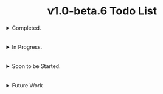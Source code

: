 # <div align="center">v1.0-beta.6 Todo List</div>

<details>
  <summary>Completed.</summary>
  <br></br>

- [x] Added a 32bit architecture check to main process in order to let 32bit users know that 32bit support will soon be dropped.
> The 32bit deprecation warning message will be shown along with the splash screen, it will no longer be displayed in the AhMyth GUI console.
  
- [x] Fixed the error message that get's printed when reading and parsing manifest xml data fails during the process of building standalone payloads.
> Instead of the message `[x] There was an error processing the manifest file` for both reading and parsing errors, there will be an error for each one.
> > For Example: Now if reading fails it tells us that reading has specifically failed, and if parsing fails it tells us that parsing specifically failed.
#
- [x] Updated the AhMyth Client & Server to be able to fetch both Inbox and Outbox/Sent SMS's instead of just Inbox SMS's.
> A feature Requested by the OP of [#613](https://github.com/Morsmalleo/AhMyth/issues/163)
#
- [x] Fixed a big in the AhMyth Client & Server that stopped some users from being able to see end directory files, whcih also fixed a problem with large file downloads causing disconnections at the same time.
> solved by [AfaqShahid](https://github.com/Morsmalleo/AhMyth/issues/162#issuecomment-1824699568)
<br></br>
#

- [x] Add Java 21 Support for Building and Decompiling.
> Users will now be able to run any version of Java 8 allthe way through to Java 21 when Building, Decompiling and Signing.
<br></br>
#

- [x] Fixed wrongly printed version string in the `"Wrong Java Version Installed, Detected <java version>` error.
> Prints the full version string instead of just the major version. which is what was causing the problem.
<br></br>
#

- [x] Update the Binding feature to clean up and remove decompiled application folders when building & signing is successful and if errors are thrown during binding.
> This keeps things clean for the Server user by removing decompiled application folders when building & signing is either successful or unsuccessful, the same thing happens when either one of the binding features finish successfully and if any part of the processes for either one of the Bidning features fail as well.
<br></br>
#
</details>
<br></br>

<details>
  <summary>In Progress.</summary>
  <br>

- [ ] Update the Binding Features to set the name of the original apk we are binding to, as the name for the output payload when its being built.
> In Progress.
<br></br>
#

- [ ] Update AhMyth to use a higher supported version of electron - Preload.js file required!
> In Progress.
<br></br>
#

- [ ] Add Client Updates from [HiddenPirates](https://github.com/HiddenPirates) for Standalone Payloads.
> In Progress.
<br></br>
#

- [ ] Build a seperate API 16 to API 22 Compatible bare bones payload with no resources, values (excpet for *String.xml* containing the apps name), etc etc, for Binding to applications, this will payload will only work for Android 4.1 upto Android 5.1.
> In Progress.
>> The SDK modification function I added for Activity based binding a while back, will allow this payload to work on SOME modern devices but not all of them, only because its a dirty workaround, and dirty workarounds while they work sometimes, they present problems other times.
<br></br>
#

- [ ] Add *minify, multidex and proguard* for the Standalone Client and the API 16 through API 22 compatible Binding Client.
> In Progress
<br></br>
#
</details>
<br></br>

<details>
  <summary>Soon to be Started.</summary>
  <br>

- [ ] Add Storage Access to the Victim's SD Card for API 16 (Android 4.1) through API 22 (Android 5.1)
<br></br>
#

- [ ] Fix *xml2js* bug with the `modifyManifest` function that happens when modifying certain *AndroidManifest.xml* files.
<br></br>
#

- [ ] Update the *Multiport Listener* to disconnect from specific clients on specific ports, instead of all clients on specific ports.
<br></br>
#

- [ ] Add New Side Menu for navigating main ahmyth tabs instead of having them on top, and have the name of the selected tab be displayed at the top of the GUI along with its respective Icon.
<br></br>
#

- [ ] Add a switch to Change from Light theme to Dark Theme to the new side menu.
<br></br>
#

- [ ] Add access to a new Settings Menu tab to the new side menu to allow users to do the following:

  - Set a Custom Output Directory for built payloads
  - Tunneling Options for Port forwarding solutions
<br></br>
</details>
<br></br>

<details>
  <summary>Future Work</summary>
  <br>

- [ ] Start work with [Devil7DK](https://github.com/Devil7DK) On the new Web-Based AhMyth Server - Great to be working you with you my friend ☺️
<br></br>
</details>
